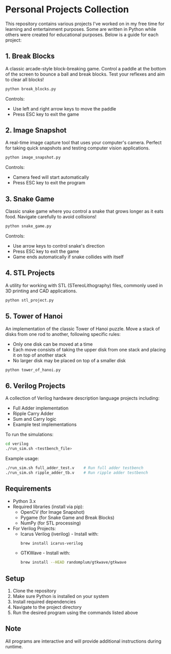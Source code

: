 # Personal Projects Collection

This repository contains various projects I've worked on in my free time for learning and entertainment purposes. Some are written in Python while others were created for educational purposes. Below is a guide for each project:

## 1. Break Blocks
A classic arcade-style block-breaking game. Control a paddle at the bottom of the screen to bounce a ball and break blocks. Test your reflexes and aim to clear all blocks!
```bash
python break_blocks.py
```
Controls:
- Use left and right arrow keys to move the paddle
- Press ESC key to exit the game

## 2. Image Snapshot
A real-time image capture tool that uses your computer's camera. Perfect for taking quick snapshots and testing computer vision applications.
```bash
python image_snapshot.py
```
Controls:
- Camera feed will start automatically
- Press ESC key to exit the program

## 3. Snake Game
Classic snake game where you control a snake that grows longer as it eats food. Navigate carefully to avoid collisions!
```bash
python snake_game.py
```
Controls:
- Use arrow keys to control snake's direction
- Press ESC key to exit the game
- Game ends automatically if snake collides with itself

## 4. STL Projects
A utility for working with STL (STereoLithography) files, commonly used in 3D printing and CAD applications.
```bash
python stl_project.py
```

## 5. Tower of Hanoi
An implementation of the classic Tower of Hanoi puzzle. Move a stack of disks from one rod to another, following specific rules:
- Only one disk can be moved at a time
- Each move consists of taking the upper disk from one stack and placing it on top of another stack
- No larger disk may be placed on top of a smaller disk
```bash
python tower_of_hanoi.py
```

## 6. Verilog Projects
A collection of Verilog hardware description language projects including:
- Full Adder implementation
- Ripple Carry Adder
- Sum and Carry logic
- Example test implementations

To run the simulations:
```bash
cd verilog
./run_sim.sh <testbench_file>
```
Example usage:
```bash
./run_sim.sh full_adder_test.v    # Run full adder testbench
./run_sim.sh ripple_adder_tb.v    # Run ripple adder testbench
```

## Requirements
- Python 3.x
- Required libraries (install via pip):
  - OpenCV (for Image Snapshot)
  - Pygame (for Snake Game and Break Blocks)
  - NumPy (for STL processing)
- For Verilog Projects:
  - Icarus Verilog (iverilog) - Install with:
    ```bash
    brew install icarus-verilog
    ```
  - GTKWave - Install with:
    ```bash
    brew install --HEAD randomplum/gtkwave/gtkwave
    ```

## Setup
1. Clone the repository
2. Make sure Python is installed on your system
3. Install required dependencies
4. Navigate to the project directory
5. Run the desired program using the commands listed above

## Note
All programs are interactive and will provide additional instructions during runtime.